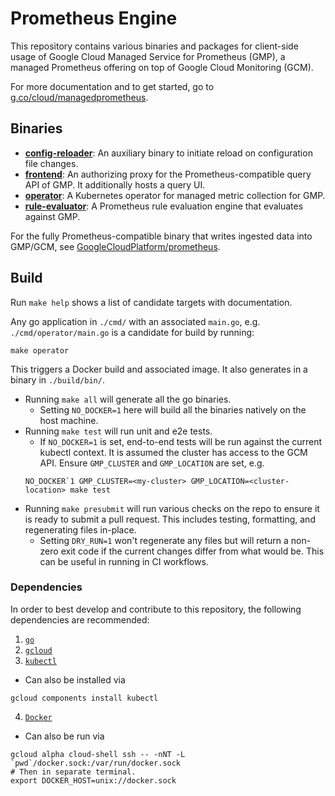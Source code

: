 # Prometheus Engine

This repository contains various binaries and packages for client-side usage
of Google Cloud Managed Service for Prometheus (GMP), a managed Prometheus offering on top
of Google Cloud Monitoring (GCM).

For more documentation and to get started, go to [g.co/cloud/managedprometheus](https://g.co/cloud/managedprometheus).

## Binaries

* **[config-reloader](cmd/config-reloader)**: An auxiliary binary to initiate reload on configuration file changes.
* **[frontend](cmd/frontend)**: An authorizing proxy for the Prometheus-compatible query API of GMP. It additionally hosts a query UI.
* **[operator](cmd/operator)**: A Kubernetes operator for managed metric collection for GMP.
* **[rule-evaluator](cmd/rule-evaluator)**: A Prometheus rule evaluation engine that evaluates against GMP.

For the fully Prometheus-compatible binary that writes ingested data into GMP/GCM,
see [GoogleCloudPlatform/prometheus](https://github.com/GoogleCloudPlatform/prometheus).

## Build
Run `make help` shows a list of candidate targets with documentation.

Any go application in `./cmd/` with an associated `main.go`, e.g. `./cmd/operator/main.go`
is a candidate for build by running:
```
make operator
```
This triggers a Docker build and associated image. It also generates in a binary in `./build/bin/`.

- Running `make all` will generate all the go binaries.
  - Setting `NO_DOCKER=1` here will build all the binaries natively on the host machine.
- Running `make test` will run unit and e2e tests.
  - If `NO_DOCKER=1` is set, end-to-end tests will be run against the current
  kubectl context. It is assumed the cluster has access to the GCM API.
  Ensure `GMP_CLUSTER` and `GMP_LOCATION` are set, e.g.
  ```
  NO_DOCKER`1 GMP_CLUSTER=<my-cluster> GMP_LOCATION=<cluster-location> make test
  ```
- Running `make presubmit` will run various checks on the repo to ensure it is
ready to submit a pull request. This includes testing, formatting,
and regenerating files in-place.
  - Setting `DRY_RUN=1` won't regenerate any files but will return a
  non-zero exit code if the current changes differ from what would be. This
  can be useful in running in CI workflows.

### Dependencies
In order to best develop and contribute to this repository, the following dependencies are
recommended:
1. [`go`](https://golang.org/doc/install)
2. [`gcloud`](https://cloud.google.com/sdk/docs/install)
3. [`kubectl`](https://kubernetes.io/docs/tasks/tools/)
  - Can also be installed via
  ```
  gcloud components install kubectl
  ```
4. [`Docker`](https://docs.docker.com/get-docker/)
  - Can also be run via
  ```
  gcloud alpha cloud-shell ssh -- -nNT -L `pwd`/docker.sock:/var/run/docker.sock
  # Then in separate terminal.
  export DOCKER_HOST=unix://docker.sock
  ```
